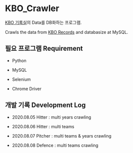 # KBO_Crawler

[KBO 기록실](https://www.koreabaseball.com/Record/Player/HitterBasic/Basic1.aspx)의 Data를 DB화하는 프로그램.

Crawls the data from [KBO Records](https://www.koreabaseball.com/Record/Player/HitterBasic/Basic1.aspx) and databasize at MySQL.

## 필요 프로그램 Requirement

- Python

- MySQL

- Selenium

- Chrome Driver

## 개발 기록 Development Log

- 2020.08.05 Hitter : multi years crawling

- 2020.08.06 Hitter : multi teams

- 2020.08.07 Pitcher : multi teams & years crawling

- 2020.08.08 Defence : multi teams crawling 